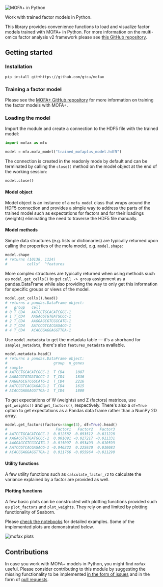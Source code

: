 ![MOFA+ in Python](img/mofax_header.png)

Work with trained factor models in Python.

This library provides convenience functions to load and visualize factor models trained with MOFA+ in Python. For more information on the multi-omics factor analysis v2 framework please see [this GitHub repository](https://github.com/bioFAM/MOFA2).

## Getting started

### Installation

```
pip install git+https://github.com/gtca/mofax
```

### Training a factor model

Please see the [MOFA+ GitHub repository](https://github.com/bioFAM/MOFA2) for more information on training the factor models with MOFA+.

### Loading the model

Import the module and create a connection to the HDF5 file with the trained model:

```python
import mofax as mfx

model = mfx.mofa_model("trained_mofaplus_model.hdf5")
```

The connection is created in the readonly mode by default and can be terminated by calling the `close()` method on the model object at the end of the working session:

```python
model.close()
```

#### Model object

Model object is an instance of a `mofa_model` class that wraps around the HDF5 connection and provides a simple way to address the parts of the trained model such as expectations for factors and for their loadings (weights) eliminating the need to traverse the HDF5 file manually.

#### Model methods

Simple data structures (e.g. lists or dictionaries) are typically returned upon calling the properties of the mofa model, e.g. `model.shape`:

```python
model.shape
# returns (10138, 1124)
#         cells^  ^features
```

More complex structures are typically returned when using methods such as `model.get_cells()` to get `cell -> group` assignment as a pandas.DataFrame while also providing the way to only get this information for specific groups or views of the model.

```python
model.get_cells().head()
# returns a pandas.DataFrame object:
# 	group	cell
# 0	T_CD4	AATCCTGCACATCGCC-1
# 1	T_CD4	AAGACGTGTGATGCCC-1
# 2	T_CD4	AAGGAGCGTCGGCATG-1
# 3	T_CD4	AATCCGTCACGAGACG-1
# 4	T_CD4	ACACCGAGGAGGTTGA-1
```

Use `model.metadata` to get the metadata table — it's a shorhand for `samples_metadata`, there's also `features_metadata` available. 

```python
model.metadata.head()
# returns a pandas.DataFrame object:
#                     group  n_genes
# sample
# AATCCTGCACATCGCC-1  T_CD4     1087
# AAGACGTGTGATGCCC-1  T_CD4     1836
# AAGGAGCGTCGGCATG-1  T_CD4     2216
# AATCCGTCACGAGACG-1  T_CD4     1615
# ACACCGAGGAGGTTGA-1  T_CD4     1800
```

To get expectations of W (weights) and Z (factors) matrices, use `get_weights()` and `get_factors()`, respectively. There's also a `df=True` option to get expectations as a Pandas data frame rather than a NumPy 2D array.

```python
model.get_factors(factors=range(3), df=True).head()
#                      Factor1   Factor2   Factor3
# AATCCTGCACATCGCC-1  0.012582 -0.093512 -0.011228
# AAGACGTGTGATGCCC-1  0.001091 -0.027217 -0.011331
# AAGGAGCGTCGGCATG-1 -0.015097  0.093493 -0.010593
# AATCCGTCACGAGACG-1 -0.046222  0.225920  0.010083
# ACACCGAGGAGGTTGA-1  0.011766 -0.055964 -0.011298
```

#### Utility functions

A few utility functions such as `calculate_factor_r2` to calculate the variance explained by a factor are provided as well.

#### Plotting functions

A few basic plots can be constructed with plotting functions provided such as `plot_factors` and `plot_weights`. They rely on and limited by plotting functionality of Seaborn.

Please [check the notebooks](notebooks/) for detailed examples. Some of the implemented plots are demonstrated below.

![mofax plots](img/mofax_plots_gallery.png)

## Contributions

In case you work with MOFA+ models in Python, you might find `mofax` useful. Please consider contributing to this module by suggesting the missing functionality to be implemented [in the form of issues](https://github.com/gtca/mofax/issues) and in the form of [pull requests](https://github.com/gtca/mofax/pulls).
